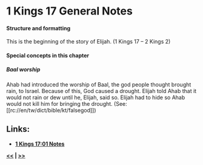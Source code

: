 # 1 Kings 17 General Notes

#### Structure and formatting

This is the beginning of the story of Elijah. (1 Kings 17 – 2 Kings 2)

#### Special concepts in this chapter

##### Baal worship
Ahab had introduced the worship of Baal, the god people thought brought rain, to Israel. Because of this, God caused a drought. Elijah told Ahab that it would not rain or dew until he, Elijah, said so. Elijah had to hide so Ahab would not kill him for bringing the drought. (See: [[rc://en/tw/dict/bible/kt/falsegod]])

## Links:

* __[1 Kings 17:01 Notes](./01.md)__

__[<<](../16/intro.md) | [>>](../18/intro.md)__
